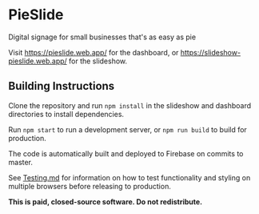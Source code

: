 # PieSlide

Digital signage for small businesses that's as easy as pie

Visit https://pieslide.web.app/ for the dashboard, or https://slideshow-pieslide.web.app/ for the slideshow.

## Building Instructions

Clone the repository and run `npm install` in the slideshow and dashboard directories to install dependencies.

Run `npm start` to run a development server, or `npm run build` to build for production.

The code is automatically built and deployed to Firebase on commits to master.

See [Testing.md](Testing.md) for information on how to test functionality and styling on multiple browsers before releasing to production.

**This is paid, closed-source software. Do not redistribute.**
